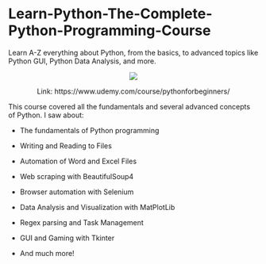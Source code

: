 # Learn-Python-The-Complete-Python-Programming-Course
Learn A-Z everything about Python, from the basics, to advanced topics like Python GUI, Python Data Analysis, and more.


<p align="center">
<img src="https://user-images.githubusercontent.com/120526082/208517476-e59f9721-62eb-43de-8dbe-39e833842447.png">

<p align="center"> Link: https://www.udemy.com/course/pythonforbeginners/</p>

</p>



This course covered all the fundamentals and several advanced concepts of Python. I saw about:

* The fundamentals of Python programming

* Writing and Reading to Files

* Automation of Word and Excel Files

* Web scraping with BeautifulSoup4

* Browser automation with Selenium

* Data Analysis and Visualization with MatPlotLib

* Regex parsing and Task Management

* GUI and Gaming with Tkinter

* And much more!
